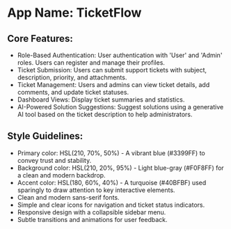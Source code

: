 # **App Name**: TicketFlow

## Core Features:

- Role-Based Authentication: User authentication with 'User' and 'Admin' roles. Users can register and manage their profiles.
- Ticket Submission: Users can submit support tickets with subject, description, priority, and attachments.
- Ticket Management: Users and admins can view ticket details, add comments, and update ticket statuses.
- Dashboard Views: Display ticket summaries and statistics.
- AI-Powered Solution Suggestions: Suggest solutions using a generative AI tool based on the ticket description to help administrators.

## Style Guidelines:

- Primary color: HSL(210, 70%, 50%) - A vibrant blue (#3399FF) to convey trust and stability.
- Background color: HSL(210, 20%, 95%) - Light blue-gray (#F0F8FF) for a clean and modern backdrop.
- Accent color: HSL(180, 60%, 40%) - A turquoise (#40BFBF) used sparingly to draw attention to key interactive elements.
- Clean and modern sans-serif fonts.
- Simple and clear icons for navigation and ticket status indicators.
- Responsive design with a collapsible sidebar menu.
- Subtle transitions and animations for user feedback.